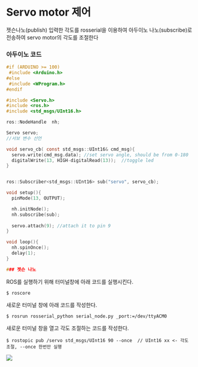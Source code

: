 # Servo motor 제어

젯슨나노(publish) 입력한 각도를 rosserial을 이용하여 아두이노 나노(subscribe)로 전송하여 servo motor의 각도를 조절한다

### 아두이노 코드
```c
#if (ARDUINO >= 100)
 #include <Arduino.h>
#else
 #include <WProgram.h>
#endif

#include <Servo.h> 
#include <ros.h>
#include <std_msgs/UInt16.h>

ros::NodeHandle  nh;

Servo servo;
//서보 변수 선언

void servo_cb( const std_msgs::UInt16& cmd_msg){
  servo.write(cmd_msg.data); //set servo angle, should be from 0-180  
  digitalWrite(13, HIGH-digitalRead(13));  //toggle led  
}


ros::Subscriber<std_msgs::UInt16> sub("servo", servo_cb);

void setup(){
  pinMode(13, OUTPUT);

  nh.initNode();
  nh.subscribe(sub);
  
  servo.attach(9); //attach it to pin 9
}

void loop(){
  nh.spinOnce();
  delay(1);
}

### 젯슨 나노
```
ROS를 실행하기 위해 터미널창에 아래 코드를 실행시킨다.
```
$ roscore
```
새로운 터미널 창에 아래 코드를 작성한다.
```
$ rosrun rosserial_python serial_node.py _port:=/dev/ttyACM0
```
새로운 터미널 창을 열고 각도 조절하는 코드를 작성한다.
```
$ rostopic pub /servo std_msgs/UInt16 90 --once  // UInt16 xx <- 각도 조절, --once 한번만 실행
```

<img src="https://user-images.githubusercontent.com/65072588/168052111-50469276-72cb-4750-bd87-a6a73a738647.gif">

